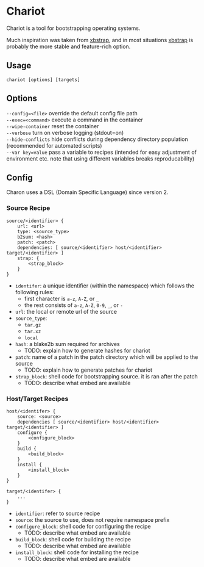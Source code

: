 # Chariot
Chariot is a tool for bootstrapping operating systems.  
  
Much inspiration was taken from [xbstrap](https://github.com/managarm/xbstrap), and in most situations [xbstrap](https://github.com/managarm/xbstrap) is probably the more stable and feature-rich option.

## Usage
`chariot [options] [targets]`

## Options
`--config=<file>` override the default config file path  
`--exec=<command>` execute a command in the container  
`--wipe-container` reset the container  
`--verbose` turn on verbose logging (stdout=on)  
`--hide-conflicts` hide conflicts during dependency directory population (recommended for automated scripts)  
`--var key=value` pass a variable to recipes (intended for easy adjustment of environment etc. note that using different variables breaks reproducability)  

## Config
Charon uses a DSL (Domain Specific Language) since version 2.


### Source Recipe
```
source/<identifier> {
    url: <url>
    type: <source_type>
    b2sum: <hash>
    patch: <patch>
    dependencies: [ source/<identifier> host/<identifier> target/<identifier> ]
    strap: {
        <strap_block>
    }
}
```

- `identifer`: a unique identifier (within the namespace) which follows the following rules:
    - first character is `a-z`, `A-Z`, or `_`
    - the rest consists of `a-z`, `A-Z`, `0-9`, `_`, or `-`
- `url`: the local or remote url of the source
- `source_type`:
    - `tar.gz`
    - `tar.xz`
    - `local`
- `hash`: a blake2b sum required for archives
    - TODO: explain how to generate hashes for chariot
- `patch`: name of a patch in the patch directory which will be applied to the source
    - TODO: explain how to generate patches for chariot
- `strap_block`: shell code for bootstrapping source. it is ran after the patch
    - TODO: describe what embed are available

### Host/Target Recipes
```
host/<identifer> {
    source: <source>
    dependencies [ source/<identifier> host/<identifier> target/<identifier> ]
    configure {
        <configure_block>
    }
    build {
        <build_block>
    }
    install {
        <install_block>
    }
}

target/<identifer> {
    ...
}
```
- `identifier`: refer to source recipe
- `source`: the source to use, does not require namespace prefix
- `configure_block`: shell code for configuring the recipe
    - TODO: describe what embed are available
- `build_block`: shell code for building the recipe
    - TODO: describe what embed are available
- `install_block`: shell code for installing the recipe
    - TODO: describe what embed are available